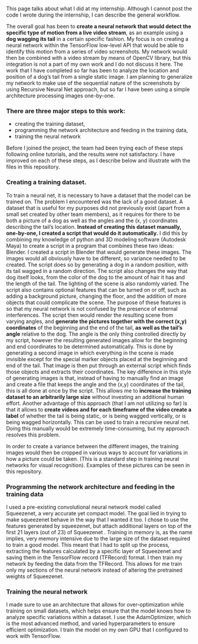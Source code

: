 This page talks about what I did at my internship. Although I cannot post the code I wrote during the internship, I can describe the general workflow. 

The overall goal has been to **create a neural network that would detect the specific type of motion from a live video stream**, as an example using a **dog wagging its tail** in a certain specific fashion. My focus is on creating a neural network within the TensorFlow low-level API that would be able to identify this motion from a series of video screenshots. My network would then be combined with a video stream by means of OpenCV library, but this integration is not a part of my own work and I do not discuss it here. The work that I have completed so far has been to analyze the location and position of a dog’s tail from a single static image. I am planning to generalize my network to make use of the sequential nature of the screenshots by using Recursive Neural Net approach, but so far I have been using a simple architecture processing images one-by-one. 

### There are three major steps to this work:
* creating the training dataset, 
* programming the network architecture and feeding in the training data, 
* training the neural network

Before I joined the project, the team had been trying each of these steps following online tutorials, and the results were not satisfactory. I have improved on each of these steps, as I describe below and illustrate with the files in this repository. 

### Creating a training dataset.
To train a neural net, it is necessary to have a dataset that the model can be trained on. The problem I encountered was the lack of a good dataset. A dataset that is useful for my purposes did not previously exist (apart from a small set created by other team members), as it requires for there to be both a picture of a dog as well as the angles and the (x, y) coordinates describing the tail’s location. **Instead of creating this dataset manually, one-by-one, I created a script that would do it automatically.** I did this by combining my knowledge of python and 3D modeling software (Autodesk Maya) to create a script in a program that combines these two ideas: Blender. I created a script in Blender that would generate these images. The images would all obviously have to be different, so variance needed to be created. The script does so by generating a dog in a random position, with its tail wagged in a random direction. The script also changes the way that dog itself looks, from the color of the dog to the amount of hair it has and the length of the tail. The lighting of the scene is also randomly varied. The script also contains optional features that can be turned on or off, such as adding a background picture, changing the floor, and the addition of more objects that could complicate the scene. The purpose of these features is so that my neural network is not confused by the presence of external interferences. The script then would render the resulting scene from varying angles, and **generate the pictures together with the correct (x,y) coordinates** of the beginning and the end of the tail, **as well as the tail’s angle** relative to the dog. The angle is the only thing controlled directly by my script, however the resulting generated images allow for the beginning and end coordinates to be determined automatically. This is done by generating a second image in which everything in the scene is made invisible except for the special marker objects placed at the beginning and end of the tail. That image is then put through an external script which finds those objects and extracts their coordinates. The key difference in this style of generating images is that, instead of having to manually find an image and create a file that keeps the angle and the (x,y) coordinates of the tail, this is all done at once by the script. This allows me to **increase the training dataset to an arbitrarily large size** without investing an additional human effort. Another advantage of this approach (that I am not utilizing so far) is that it allows to **create videos and for each timeframe of the video create a label** of whether the tail is being static, or is being wagged vertically, or is being wagged horizontally. This can be used to train a recursive neural net. Doing this manually would be extremely time-consuming, but my approach resolves this problem.

In order to create a variance between the different images, the training images would then be cropped in various ways to account for variations in how a picture could be taken. (This is a standard step in training neural networks for visual recognition). Examples of these pictures can be seen in this repository.

### Programming the network architecture and feeding in the training data
I used a pre-existing convolutional neural network model called Squeezenet, a very accurate yet compact model. The goal lied in trying to make squeezenet behave in the way that I wanted it too. I chose to use the features generated by squeezenet, but attach additional layers on top of the first 21 layers (out of 23) of Squeezenet . 
Training in memory is, as the name implies, very memory intensive due to the large size of the dataset required to train a good model. This meant that I had to split up the process, extracting the features calculated by a specific layer of Squeezenet and saving them in the TensorFlow record (TFRecord) format. I then train my network by feeding the data from the TFRecord. This allows for me train only my sections of the neural network instead of altering the pretrained weights of Squeezenet. 

### Training the neural network
I made sure to use an architecture that allows for over-optimization while training on small datasets, which helps ensure that the model knows how to analyze specific variations within a dataset. I use the AdamOptimizer, which is the most advanced method, and varied hyperparameters to ensure efficient optimization. I train the model on my own GPU that I configured to work with TensorFlow.
